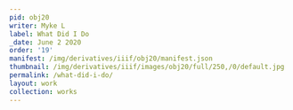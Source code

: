 ```yaml
---
pid: obj20
writer: Myke L
label: What Did I Do
_date: June 2 2020
order: '19'
manifest: /img/derivatives/iiif/obj20/manifest.json
thumbnail: /img/derivatives/iiif/images/obj20/full/250,/0/default.jpg
permalink: /what-did-i-do/
layout: work
collection: works
---
```

